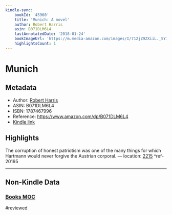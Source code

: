 ```yaml
---
kindle-sync:
    bookId: '45960'
    title: 'Munich: A novel'
    author: Robert Harris
    asin: B071DLM6L4
    lastAnnotatedDate: '2018-01-24'
    bookImageUrl: 'https://m.media-amazon.com/images/I/712jZ9ZXiiL._SY160.jpg'
    highlightsCount: 1
---
```


# Munich

## Metadata

-   Author: [Robert Harris](https://www.amazon.comundefined)
-   ASIN: B071DLM6L4
-   ISBN: 1787467996
-   Reference: https://www.amazon.com/dp/B071DLM6L4
-   [Kindle link](kindle://book?action=open&asin=B071DLM6L4)

## Highlights

The corruption of honest patriotism was one of the many things for which Hartmann would never forgive the Austrian corporal. — location: [2215](kindle://book?action=open&asin=B071DLM6L4&location=2215) ^ref-20195

---

## Non-Kindle Data

### [Books MOC](Books%20MOC.md)
#reviewed